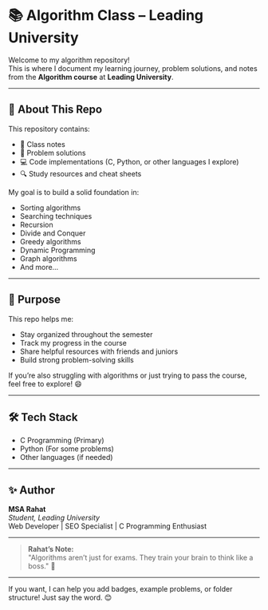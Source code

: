 # 📚 Algorithm Class – Leading University

Welcome to my algorithm repository!  
This is where I document my learning journey, problem solutions, and notes from the **Algorithm course** at **Leading University**.

---

## 🚀 About This Repo
This repository contains:
- 📄 Class notes  
- 📝 Problem solutions  
- 💻 Code implementations (C, Python, or other languages I explore)  
- 🔍 Study resources and cheat sheets  

My goal is to build a solid foundation in:
- Sorting algorithms
- Searching techniques
- Recursion
- Divide and Conquer
- Greedy algorithms
- Dynamic Programming
- Graph algorithms
- And more…

---

## 🎯 Purpose
This repo helps me:
- Stay organized throughout the semester
- Track my progress in the course
- Share helpful resources with friends and juniors
- Build strong problem-solving skills

If you’re also struggling with algorithms or just trying to pass the course, feel free to explore! 😄

---

## 🛠️ Tech Stack
- C Programming (Primary)
- Python (For some problems)
- Other languages (if needed)

---

## ✨ Author
**MSA Rahat**  
*Student, Leading University*  
Web Developer | SEO Specialist | C Programming Enthusiast

---

> **Rahat’s Note:**  
> "Algorithms aren’t just for exams. They train your brain to think like a boss." 🚀

---

If you want, I can help you add badges, example problems, or folder structure! Just say the word. 😊
